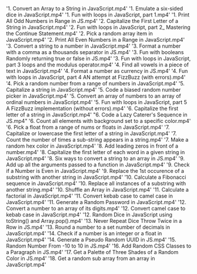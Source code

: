 '1. Convert an Array to a String in JavaScript.mp4'
'1. Emulate a six-sided dice in JavaScript.mp4'
'1. Fun with loops in JavaScript, part 1.mp4'
'1. Print All Odd Numbers in Range in JS.mp4'
'2. Capitalize the First Letter of a String in JavaScript.mp4'
'2. Fun with loops in JavaScript, part 2_ Mastering the Continue Statement.mp4'
'2. Pick a random array item in JavaScript.mp4'
'2. Print All Even Numbers in a Range in JavaScript.mp4'
'3. Convert a string to a number in JavaScript.mp4'
'3. Format a number with a comma as a thousands separator in JS.mp4'
'3. Fun with booleans Randomly returning true or false in JS.mp4'
'3. Fun with loops in JavaScript, part 3 loops and the modulus operator.mp4'
'4. Find all vowels in a piece of text in JavaScript.mp4'
'4. Format a number as currency in JS.mp4'
'4. Fun with loops in JavaScript, part 4 AN attempt at FizzBuzz (with errors).mp4'
'4. Pick a random number from a range of numbers in JavaScript.mp4'
'5. Capitalize a string in JavaScript.mp4'
'5. Code a biased random number picker in JavaScript.mp4'
'5. Convert an array of numbers to an array of ordinal numbers in JavaScript.mp4'
'5. Fun with loops in JavaScript, part 5 A FizzBuzz implementation (without errors).mp4'
'6. Capitalize the first letter of a string in JavaScript.mp4'
"6. Code a Lazy Caterer's Sequence in JS.mp4"
'6. Count all elements with background set to a specific color.mp4'
'6. Pick a float from a range of nums or floats in JavaScript.mp4'
'7. Capitalize or lowercase the first letter of a string in JavaScript.mp4'
'7. Count the number of times a sub-string appears in a string.mp4'
'7. Make a random hex color in JavaScript.mp4'
'8. Add leading zeros in front of a number.mp4'
'8. Capitalize the first letter of each word in a given string in JavaScript.mp4'
'8. Six ways to convert a string to an array in JS.mp4'
'9. Add up all the arguments passed to a function in JavaScript.mp4'
'9. Check if a Number is Even in JavaScript.mp4'
'9. Replace the 1st occurence of a substring with another string in JavaScript.mp4'
'10. Calculate a Fibonacci sequence in JavaScript.mp4'
'10. Replace all instances of a substring with another string.mp4'
'10. Shuffle an Array in JavaScript.mp4'
'11. Calculate a factorial in JavaScript.mp4'
'11. Convert kebab case to camel case in JavaScript.mp4'
'11. Generate a Random Password in JavaScript.mp4'
'12. Convert a number to an array of its digits.mp4'
'12. Convert camel case to kebab case in JavaScript.mp4'
'12. Random Dice in JavaScript using toString() and Array.pop().mp4'
'13. Never Repeat Dice Throw Twice in a Row in JS.mp4'
'13. Round a number to a set number of decimals in JavaScript.mp4'
'14. Check if a number is an integer or a float in JavaScript.mp4'
'14. Generate a Pseudo Random UUID in JS.mp4'
'15. Random Number From -10 to 10 in JS.mp4'
'16. Add Random CSS Classes to a Paragraph in JS.mp4'
'17. Get a Palette of Three Shades of a Random Color in JS.mp4'
'18. Get a random sub array from an array in JavaScript.mp4'

